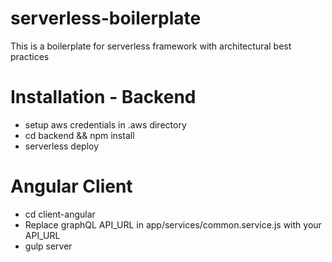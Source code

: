 # serverless-boilerplate
This is a boilerplate for serverless framework with architectural best practices

# Installation - Backend
- setup aws credentials in .aws directory
- cd backend && npm install
- serverless deploy

# Angular Client
- cd client-angular
- Replace graphQL API_URL in app/services/common.service.js with your API_URL
- gulp server
